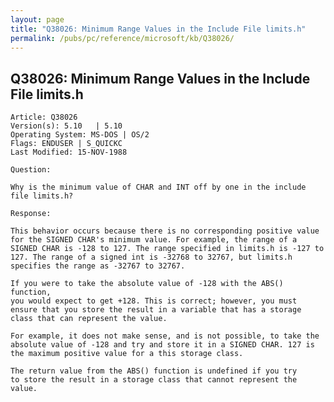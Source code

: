 ```yaml
---
layout: page
title: "Q38026: Minimum Range Values in the Include File limits.h"
permalink: /pubs/pc/reference/microsoft/kb/Q38026/
---
```


## Q38026: Minimum Range Values in the Include File limits.h

	Article: Q38026
	Version(s): 5.10   | 5.10
	Operating System: MS-DOS | OS/2
	Flags: ENDUSER | S_QUICKC
	Last Modified: 15-NOV-1988
	
	Question:
	
	Why is the minimum value of CHAR and INT off by one in the include
	file limits.h?
	
	Response:
	
	This behavior occurs because there is no corresponding positive value
	for the SIGNED CHAR's minimum value. For example, the range of a
	SIGNED CHAR is -128 to 127. The range specified in limits.h is -127 to
	127. The range of a signed int is -32768 to 32767, but limits.h
	specifies the range as -32767 to 32767.
	
	If you were to take the absolute value of -128 with the ABS() function,
	you would expect to get +128. This is correct; however, you must
	ensure that you store the result in a variable that has a storage
	class that can represent the value.
	
	For example, it does not make sense, and is not possible, to take the
	absolute value of -128 and try and store it in a SIGNED CHAR. 127 is
	the maximum positive value for a this storage class.
	
	The return value from the ABS() function is undefined if you try
	to store the result in a storage class that cannot represent the
	value.
